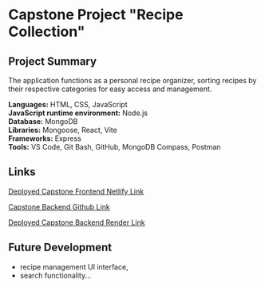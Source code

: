 # Capstone Project "Recipe Collection"

## Project Summary 
The application functions as a personal recipe organizer, sorting recipes by their respective categories for easy access and management.

**Languages:** HTML, CSS, JavaScript  
**JavaScript runtime environment:** Node.js    
**Database:** MongoDB     
**Libraries:** Mongoose, React, Vite    
**Frameworks:** Express    
**Tools:** VS Code, Git Bash, GitHub, MongoDB Compass, Postman    

## Links

[Deployed Capstone Frontend  Netlify Link](<https://6679b48f2a405c0b53438b0b--amazing-puppy-e188a5.netlify.app>)  

[Capstone Backend Github Link](<https://github.com/l-rud/recipe-collection-backend>)    

[Deployed Capstone Backend Render Link](<https://recipe-collection-backend.onrender.com/categories>)       

## Future Development
- recipe management UI interface,
-  search functionality...

